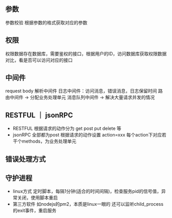 ## 参数
参数校验
根据参数的格式获取对应的参数

## 权限
权限数据存在数据库，需要鉴权的接口，根据用户的ID，访问数据库获取权限数据对比，看是否可以访问对应的接口

## 中间件
request body 解析中间件
日志中间件：访问消息，错误消息，日志保留时间
路由中间件 -> 分配业务处理单元
消息队列中间件 -> 解决大量请求并发的情况

## RESTFUL ｜ jsonRPC
- RESTFUL
  根据请求的动作分为 get post put delete 等
- jsonRPC
  全部都为post
  根据请求的动作设置 action=xxx
  每个action下对应若干个methods，为业务处理单元

## 错误处理方式

## 守护进程
- linux方式
  定时脚本，每隔1分钟(适合的时间间隔)，检查服务pid的信号值，异常关闭，使用脚本重启
- 第三方软件
  如nodejs的pm2，本质是linux一眼的
  还可以监听child_process的exit事件，重启服务